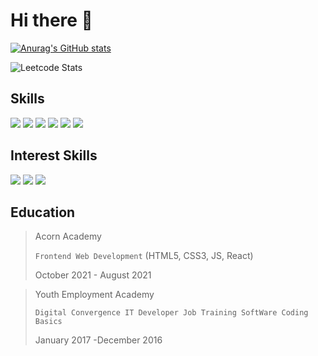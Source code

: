 # Hi there 👋

<!--
**lcyljy/lcyljy** is a ✨ _special_ ✨ repository because its `README.md` (this file) appears on your GitHub profile.

Here are some ideas to get you started:

- 🔭 I’m currently working on ...
- 🌱 I’m currently learning ...
- 👯 I’m looking to collaborate on ...
- 🤔 I’m looking for help with ...
- 💬 Ask me about ...
- 📫 How to reach me: ...
- 😄 Pronouns: ...
- ⚡ Fun fact: ...
-->

[![Anurag's GitHub stats](https://github-readme-stats.vercel.app/api?username=lcyljy&theme=radical)](https://github.com/anuraghazra/github-readme-stats)


![Leetcode Stats](https://leetcode.card.workers.dev/?username=lcyljy&theme=dark)

## Skills
<img src="https://img.shields.io/badge/HTML5-E34F26?style=flat-square&logo=HTML5&logoColor=white&style=plastic"/> <img src="https://img.shields.io/badge/CSS3-1572B6?style=flat-square&logo=CSS3&logoColor=white&style=plastic"/> <img src="https://img.shields.io/badge/JavaScript-F7DF1E?style=flat-square&logo=JavaScript&logoColor=white&style=plastic"/> <img src="https://img.shields.io/badge/React-61DAFB?style=flat-square&logo=React&logoColor=white&style=plastic"/> <img src="https://img.shields.io/badge/Sass-CC6699?style=flat-square&logo=Sass&logoColor=white&style=plastic"/> <img src="https://img.shields.io/badge/GitHub-181717?style=flat-square&logo=GitHub&logoColor=white&style=plastic"/>

## Interest Skills
<img src="https://img.shields.io/badge/Node.js-339933?style=flat-square&logo=Node.js&logoColor=white&style=plastic"/> <img src="https://img.shields.io/badge/TypeScript-3178C6?style=flat-square&logo=TypeScript&logoColor=white&style=plastic"/> <img src="https://img.shields.io/badge/Vue.js-4FC08D?style=flat-square&logo=Vue.js&logoColor=white&style=plastic"/>

## Education   

> Acorn Academy
>
> `Frontend Web Development` (HTML5, CSS3, JS, React)
>
> October 2021 - August 2021

> Youth Employment Academy
>
> `Digital Convergence IT Developer Job Training SoftWare Coding Basics`
> 
> January 2017 -December 2016

<!--
> Kangnam University
> 
> Department of `ICT Construction Convergence Welfare`
> 
> Degree of `Library & Information Science` 
> 
>February 2018 - March 2013 -->








